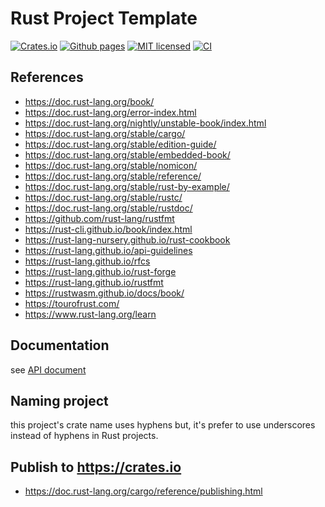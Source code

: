 # Rust Project Template

[![Crates.io][crates-badge]][crates-url]
[![Github pages][gh-pages-badge]][gh-pages-url]
[![MIT licensed][mit-badge]][mit-url]
[![CI][actions-badge]][actions-url]

[crates-badge]: https://img.shields.io/crates/v/project_template.svg
[crates-url]: https://crates.io/crates/project_template
[gh-pages-badge]: https://github.com/kagemeka/rust_project_template/actions/workflows/pages/pages-build-deployment/badge.svg
[gh-pages-url]: https://kagemeka.github.io/rust_project_template
[mit-badge]: https://img.shields.io/badge/license-MIT-blue.svg
[mit-url]: https://github.com/kagemeka/rust_project_template/blob/main/LICENSE
[docs-url]: https://docs.rs/project_template
[actions-badge]: https://github.com/kagemeka/rust_project_template/actions/workflows/rust.yml/badge.svg
[actions-url]: https://github.com/kagemeka/rust_project_template/actions/workflows/rust.yml

## References

* https://doc.rust-lang.org/book/
* https://doc.rust-lang.org/error-index.html
* https://doc.rust-lang.org/nightly/unstable-book/index.html
* https://doc.rust-lang.org/stable/cargo/
* https://doc.rust-lang.org/stable/edition-guide/
* https://doc.rust-lang.org/stable/embedded-book/
* https://doc.rust-lang.org/stable/nomicon/
* https://doc.rust-lang.org/stable/reference/
* https://doc.rust-lang.org/stable/rust-by-example/
* https://doc.rust-lang.org/stable/rustc/
* https://doc.rust-lang.org/stable/rustdoc/
* https://github.com/rust-lang/rustfmt
* https://rust-cli.github.io/book/index.html
* https://rust-lang-nursery.github.io/rust-cookbook
* https://rust-lang.github.io/api-guidelines
* https://rust-lang.github.io/rfcs
* https://rust-lang.github.io/rust-forge
* https://rust-lang.github.io/rustfmt
* https://rustwasm.github.io/docs/book/
* https://tourofrust.com/
* https://www.rust-lang.org/learn

## Documentation

see [API document][docs-url]

## Naming project

this project's crate name uses hyphens but, 
it's prefer to use underscores instead of hyphens in Rust projects.

## Publish to https://crates.io

* https://doc.rust-lang.org/cargo/reference/publishing.html
